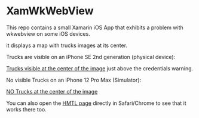 # XamWkWebView

This repo contains a small Xamarin iOS App that exhibits a problem with wkwebview on some iOS devices.

it displays a map with trucks images at its center.

Trucks are visible on an iPhone SE 2nd generation (physical device):

[Trucks visible at the center of the image](https://github.com/omatrot/wkwebview/blob/main/iPhone%20SE%202nd%20gen%20trucks%20are%20ok.jpeg) just above the credentials warning.

No visible Trucks on an iPhone 12 Pro Max (Simulator):

[NO Trucks at the center of the image](https://github.com/omatrot/wkwebview/blob/main/Simulator%20Screen%20Shot%20-%20iPhone%2012%20Pro%20Max%20-%202021-01-29%20at%2009.22.19%20Trucks%20are%20invisible.png)

You can also open the [HMTL page](https://github.com/omatrot/wkwebview/blob/main/wkwebview/map.html) directly in Safari/Chrome to see that it works there too.
